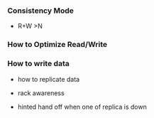 


### Consistency Mode
- R+W >N

### How to Optimize Read/Write

### How to write data
- how to replicate data
- rack awareness

- hinted hand off when one of replica is down

